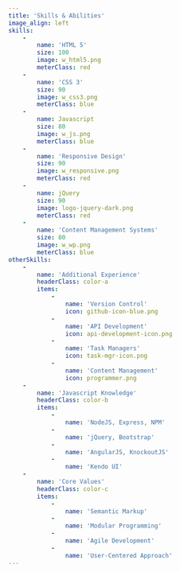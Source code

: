 ```yaml
---
title: 'Skills & Abilities'
image_align: left
skills:
    -
        name: 'HTML 5'
        size: 100
        image: w_html5.png
        meterClass: red
    -
        name: 'CSS 3'
        size: 90
        image: w_css3.png
        meterClass: blue
    -
        name: Javascript
        size: 80
        image: w_js.png
        meterClass: blue
    -
        name: 'Responsive Design'
        size: 90
        image: w_responsive.png
        meterClass: red
    -
        name: jQuery
        size: 90
        image: logo-jquery-dark.png
        meterClass: red
    -
        name: 'Content Management Systems'
        size: 80
        image: w_wp.png
        meterClass: blue
otherSkills:
    -
        name: 'Additional Experience'
        headerClass: color-a
        items:
            -
                name: 'Version Control'
                icon: github-icon-blue.png
            -
                name: 'API Development'
                icon: api-development-icon.png
            -
                name: 'Task Managers'
                icon: task-mgr-icon.png
            -
                name: 'Content Management'
                icon: programmer.png
    -
        name: 'Javascript Knowledge'
        headerClass: color-b
        items:
            -
                name: 'NodeJS, Express, NPM'
            -
                name: 'jQuery, Bootstrap'
            -
                name: 'AngularJS, KnockoutJS'
            -
                name: 'Kendo UI'
    -
        name: 'Core Values'
        headerClass: color-c
        items:
            -
                name: 'Semantic Markup'
            -
                name: 'Modular Programming'
            -
                name: 'Agile Development'
            -
                name: 'User-Centered Approach'
---
```


